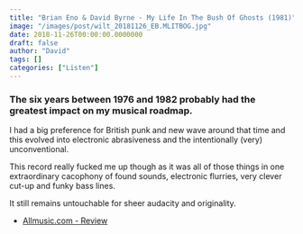 ```yaml
---
title: "Brian Eno & David Byrne - My Life In The Bush Of Ghosts (1981)"
image: "/images/post/wilt_20181126_EB.MLITBOG.jpg"
date: 2018-11-26T00:00:00.0000000
draft: false
author: "David"
tags: []
categories: ["Listen"]
---
```

### The six years between 1976 and 1982 probably had the greatest impact on my musical roadmap. 

 I had a big preference for British punk and new wave around that time and this evolved into electronic abrasiveness and the intentionally (very) unconventional.

 This record really fucked me up though as it was all of those things in one extraordinary cacophony of found sounds, electronic flurries, very clever cut-up and funky bass lines.

 It still remains untouchable for sheer audacity and originality.

-  [Allmusic.com - Review](https://www.allmusic.com/album/my-life-in-the-bush-of-ghosts-mw0000651183)